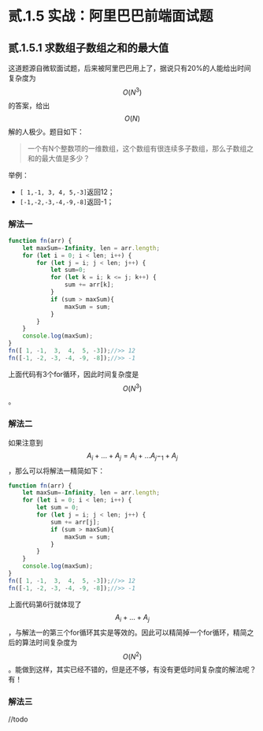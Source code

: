 # 贰.1.5 实战：阿里巴巴前端面试题

## 贰.1.5.1 求数组子数组之和的最大值

这道题源自微软面试题，后来被阿里巴巴用上了，据说只有20%的人能给出时间复杂度为 $$O(N^3)$$ 的答案，给出 $$O(N)$$ 解的人极少。题目如下：

> 一个有N个整数项的一维数组，这个数组有很连续多子数组，那么子数组之和的最大值是多少？

举例：

* `[ 1,-1, 3, 4, 5,-3]`返回12；
* `[-1,-2,-3,-4,-9,-8]`返回-1；

### 解法一

```javascript
function fn(arr) {
    let maxSum=-Infinity, len = arr.length;
    for (let i = 0; i < len; i++) {
        for (let j = i; j < len; j++) {
            let sum=0;
            for (let k = i; k <= j; k++) {
                sum += arr[k];
            }
            if (sum > maxSum){
                maxSum = sum;
            }
        }
    }
    console.log(maxSum);
}
fn([ 1, -1,  3,  4,  5, -3]);//>> 12
fn([-1, -2, -3, -4, -9, -8]);//>> -1
```

上面代码有3个for循环，因此时间复杂度是 $$O(N^3)$$ 。

### 解法二

如果注意到 $$A_i+...+A_j=A_i+...A_j-_1+A_j$$ ，那么可以将解法一精简如下：

```javascript
function fn(arr) {
    let maxSum=-Infinity, len = arr.length;
    for (let i = 0; i < len; i++) {
        let sum = 0;
        for (let j = i; j < len; j++) {
            sum += arr[j];
            if (sum > maxSum){
                maxSum = sum;
            }
        }
    }
    console.log(maxSum);
}
fn([ 1, -1,  3,  4,  5, -3]);//>> 12
fn([-1, -2, -3, -4, -9, -8]);//>> -1
```

上面代码第6行就体现了 $$A_i+...+A_j$$ ，与解法一的第三个for循环其实是等效的。因此可以精简掉一个for循环，精简之后的算法时间复杂度为 $$O(N^2)$$ 。能做到这样，其实已经不错的，但是还不够，有没有更低时间复杂度的解法呢？有！

### 解法三

//todo



